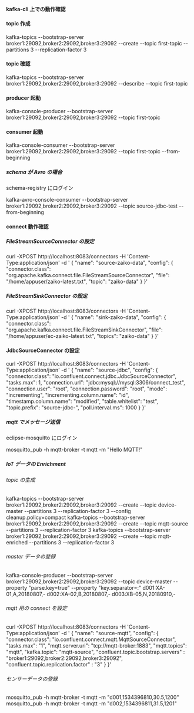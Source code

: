 #### kafka-cli 上での動作確認

#### topic 作成

kafka-topics --bootstrap-server broker1:29092,broker2:29092,broker3:29092 --create --topic first-topic --partitions 3 --replication-factor 3

#### topic 確認

kafka-topics --bootstrap-server broker1:29092,broker2:29092,broker3:29092 --describe --topic first-topic

#### producer 起動

kafka-console-producer --bootstrap-server broker1:29092,broker2:29092,broker3:29092 --topic first-topic

#### consumer 起動

kafka-console-consumer --bootstrap-server broker1:29092,broker2:29092,broker3:29092 --topic first-topic --from-beginning

##### schema が Avro の場合

schema-registry にログイン

kafka-avro-console-consumer --bootstrap-server broker1:29092,broker2:29092,broker3:29092 --topic source-jdbc-test --from-beginning

#### connect 動作確認

##### FileStreamSourceConnector の設定

curl -XPOST http://localhost:8083/connectors -H 'Content-Type:application/json' -d '
{
"name": "source-zaiko-data",
"config": {
"connector.class": "org.apache.kafka.connect.file.FileStreamSourceConnector",
"file": "/home/appuser/zaiko-latest.txt",
"topic": "zaiko-data"
}
}'

##### FileStreamSinkConnector の設定

curl -XPOST http://localhost:8083/connectors -H 'Content-Type:application/json' -d '
{
"name": "sink-zaiko-data",
"config": {
"connector.class": "org.apache.kafka.connect.file.FileStreamSinkConnector",
"file": "/home/appuser/ec-zaiko-latest.txt",
"topics": "zaiko-data"
}
}'

#### JdbcSourceConnector の設定

curl -XPOST http://localhost:8083/connectors -H 'Content-Type:application/json' -d '
{
"name": "source-jdbc",
"config": {
"connector.class": "io.confluent.connect.jdbc.JdbcSourceConnector",
"tasks.max": 1,
"connection.url": "jdbc:mysql://mysql:3306/connect_test",
"connection.user": "root",
"connection.password": "root",
"mode": "incrementing",
"incrementing.column.name": "id",
"timestamp.column.name": "modified",
"table.whitelist": "test",
"topic.prefix": "source-jdbc-",
"poll.interval.ms": 1000
}
}'

##### mqtt でメッセージ送信

eclipse-mosquitto にログイン

mosquitto_pub -h mqtt-broker -t mqtt -m "Hello MQTT!"

##### IoT データの Enrichment

###### topic の生成

kafka-topics --bootstrap-server broker1:29092,broker2:29092,broker3:29092 --create --topic device-master --partitions 3 --replication-factor 3 --config cleanup.policy=compact
kafka-topics --bootstrap-server broker1:29092,broker2:29092,broker3:29092 --create --topic mqtt-source --partitions 3 --replication-factor 3
kafka-topics --bootstrap-server broker1:29092,broker2:29092,broker3:29092 --create --topic mqtt-enriched --partitions 3 --replication-factor 3

###### master データの登録

kafka-console-producer --bootstrap-server broker1:29092,broker2:29092,broker3:29092 --topic device-master --property "parse.key=true" --property "key.separator=:"
d001:XA-01,A,20180807,-
d002:XA-02,B,20180807,-
d003:XB-05,N,20180910,-

###### mqtt 用の connect を設定

curl -XPOST http://localhost:8083/connectors -H 'Content-Type:application/json' -d '
{
"name": "source-mqtt",
"config": {
"connector.class": "io.confluent.connect.mqtt.MqttSourceConnector",
"tasks.max": "1",
"mqtt.server.uri": "tcp://mqtt-broker:1883",
"mqtt.topics": "mqtt",
"kafka.topic": "mqtt-source",
"confluent.topic.bootstrap.servers" : "broker1:29092,broker2:29092,broker3:29092",
"confluent.topic.replication.factor" : "3"
}
}'

###### センサーデータの登録

mosquitto_pub -h mqtt-broker -t mqtt -m "d001,1534396810,30.5,1200"
mosquitto_pub -h mqtt-broker -t mqtt -m "d002,1534396811,31.5,1201"
